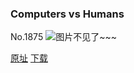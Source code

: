 ### Computers vs Humans
No.1875
![图片不见了~~~](https://imgs.xkcd.com/comics/computers_vs_humans.png)

[原址](https://xkcd.com//1875) [下载](https://imgs.xkcd.com/comics/computers_vs_humans.png)


